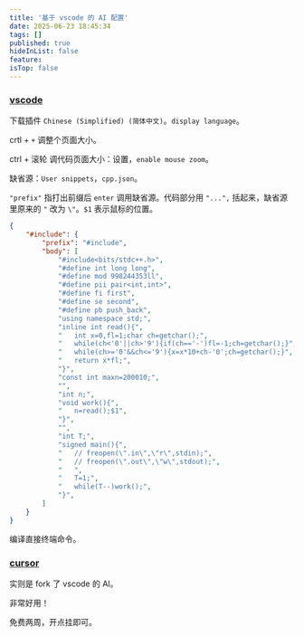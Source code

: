 ```yaml
---
title: '基于 vscode 的 AI 配置'
date: 2025-06-23 18:45:34
tags: []
published: true
hideInList: false
feature: 
isTop: false
---
```

### [vscode](https://code.visualstudio.com/)

下载插件 ```Chinese (Simplified) (简体中文)```。```display language```。

crtl + ```+``` 调整个页面大小。

ctrl + 滚轮 调代码页面大小：设置，```enable mouse zoom```。

缺省源：```User snippets```，```cpp.json```。

```"prefix"``` 指打出前缀后 ```enter``` 调用缺省源。代码部分用 ```"...",``` 括起来，缺省源里原来的 ```"``` 改为 ```\"```。```$1``` 表示鼠标的位置。

```json
{
    "#include": {
        "prefix": "#include",
        "body": [
			"#include<bits/stdc++.h>",
			"#define int long long",
			"#define mod 998244353ll",
			"#define pii pair<int,int>",
			"#define fi first",
			"#define se second",
			"#define pb push_back",
			"using namespace std;",
			"inline int read(){",
			"	int x=0,fl=1;char ch=getchar();",
			"	while(ch<'0'||ch>'9'){if(ch=='-')fl=-1;ch=getchar();}",
			"	while(ch>='0'&&ch<='9'){x=x*10+ch-'0';ch=getchar();}",
			"	return x*fl;",
			"}",
			"const int maxn=200010;",
			"",
			"int n;",
			"void work(){",
			"	n=read();$1",
			"}",
			"",
			"int T;",
			"signed main(){",
			"	// freopen(\".in\",\"r\",stdin);",
			"	// freopen(\".out\",\"w\",stdout);",
			"	",
			"	T=1;",
			"	while(T--)work();",
			"}",
        ]
    }
}
```

编译直接终端命令。

### [cursor](https://www.cursor.com/ja)

实则是 fork 了 vscode 的 AI。

非常好用！

免费两周，开点挂即可。